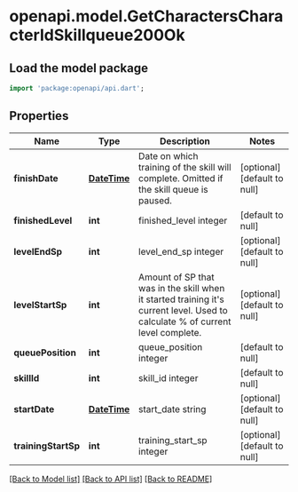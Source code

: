# openapi.model.GetCharactersCharacterIdSkillqueue200Ok

## Load the model package
```dart
import 'package:openapi/api.dart';
```

## Properties
Name | Type | Description | Notes
------------ | ------------- | ------------- | -------------
**finishDate** | [**DateTime**](DateTime.md) | Date on which training of the skill will complete. Omitted if the skill queue is paused. | [optional] [default to null]
**finishedLevel** | **int** | finished_level integer | [default to null]
**levelEndSp** | **int** | level_end_sp integer | [optional] [default to null]
**levelStartSp** | **int** | Amount of SP that was in the skill when it started training it&#39;s current level. Used to calculate % of current level complete. | [optional] [default to null]
**queuePosition** | **int** | queue_position integer | [default to null]
**skillId** | **int** | skill_id integer | [default to null]
**startDate** | [**DateTime**](DateTime.md) | start_date string | [optional] [default to null]
**trainingStartSp** | **int** | training_start_sp integer | [optional] [default to null]

[[Back to Model list]](../README.md#documentation-for-models) [[Back to API list]](../README.md#documentation-for-api-endpoints) [[Back to README]](../README.md)


